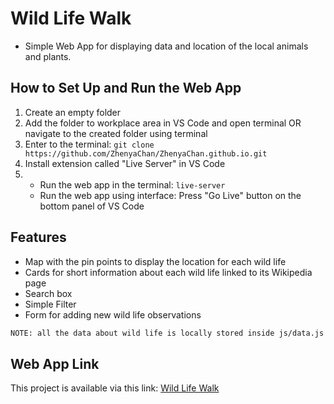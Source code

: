 # Wild Life Walk

- Simple Web App for displaying data and location of the local animals and plants.

## How to Set Up and Run the Web App

1. Create an empty folder
2. Add the folder to workplace area in VS Code and open terminal OR navigate to the created folder using terminal
3. Enter to the terminal:
   `git clone https://github.com/ZhenyaChan/ZhenyaChan.github.io.git`
4. Install extension called "Live Server" in VS Code
5. - Run the web app in the terminal: `live-server`
   - Run the web app using interface: Press "Go Live" button on the bottom panel of VS Code

## Features

- Map with the pin points to display the location for each wild life
- Cards for short information about each wild life linked to its Wikipedia page
- Search box
- Simple Filter
- Form for adding new wild life observations

```sh
NOTE: all the data about wild life is locally stored inside js/data.js file, therefore the new observations will not persist.
```

## Web App Link

This project is available via this link: [Wild Life Walk](https://zhenyachan.github.io)